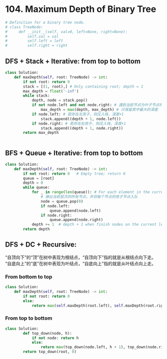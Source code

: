 # 104. Maximum Depth of Binary Tree
```python
# Definition for a binary tree node.
# class TreeNode:
#     def __init__(self, val=0, left=None, right=None):
#         self.val = val
#         self.left = left
#         self.right = right
```
##  DFS + Stack + Iterative: from top to bottom
```python
class Solution:
    def maxDepth(self, root: TreeNode) -> int:
        if not root: return 0
        stack = [(1, root),] # Only containing root; depth = 1
        max_depth = float('-inf')
        while stack:
            depth, node = stack.pop()
            if not node.left and not node.right: # 遇到当前节点为叶子节点时，更新最大深度
                max_depth = max(depth, max_depth) # 只保留其中最大的深度
            if node.left: # 若存在左孩子，则压入栈，深度+1
                stack.append((depth + 1, node.left))
            if node.right: # 若存在右孩子，则压入栈，深度+1
                stack.append((depth + 1, node.right))
        return max_depth
    
```

## BFS + Queue + Iterative: from top to bottom
```python
class Solution:
    def maxDepth(self, root: TreeNode) -> int:
        if not root: return 0   # Empty tree; return 0
        queue = [root]
        depth = 0
        while queue:
            for _ in range(len(queue)): # For each element in the current level
                # 弹出当前层次的所有节点，并将每个节点的孩子节点入队
                node = queue.pop(0)
                if node.left:
                    queue.append(node.left)
                if node.right:
                    queue.append(node.right)
            depth += 1  # depth + 1 when finish nodes on the current level
        return depth
```

## DFS + DC + Recursive: 
“自顶向下”的“顶”在树中表现为根结点，“自顶向下”指的就是从根结点向下走。  
“自底向上”的“底”在树中表现为叶结点，“自底向上”指的就是从叶结点向上走。
### From bottom to top
```python
class Solution:
    def maxDepth(self, root: TreeNode) -> int:
        if not root: return 0
        else:
            return max(self.maxDepth(root.left), self.maxDepth(root.right)) + 1
```
### From top to bottom
```python
class Solution:
        def top_down(node, h):
            if not node: return h
            else:
                return max(top_down(node.left, h + 1), top_down(node.right, h + 1))
        return top_down(root, 0)
```

        


